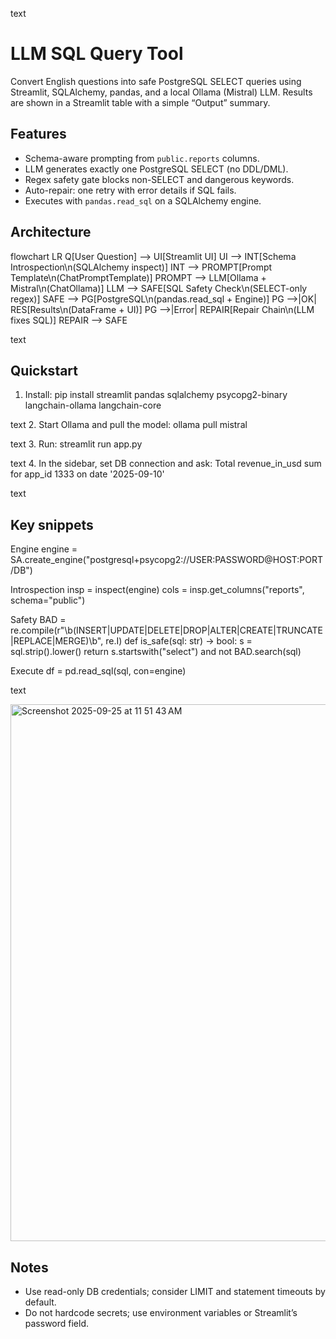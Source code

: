 text
# LLM SQL Query Tool

Convert English questions into safe PostgreSQL SELECT queries using Streamlit, SQLAlchemy, pandas, and a local Ollama (Mistral) LLM. Results are shown in a Streamlit table with a simple “Output” summary.

## Features
- Schema-aware prompting from `public.reports` columns.
- LLM generates exactly one PostgreSQL SELECT (no DDL/DML).
- Regex safety gate blocks non-SELECT and dangerous keywords.
- Auto-repair: one retry with error details if SQL fails.
- Executes with `pandas.read_sql` on a SQLAlchemy engine.

## Architecture
flowchart LR
Q[User Question] --> UI[Streamlit UI]
UI --> INT[Schema Introspection\n(SQLAlchemy inspect)]
INT --> PROMPT[Prompt Template\n(ChatPromptTemplate)]
PROMPT --> LLM[Ollama + Mistral\n(ChatOllama)]
LLM --> SAFE[SQL Safety Check\n(SELECT-only regex)]
SAFE --> PG[PostgreSQL\n(pandas.read_sql + Engine)]
PG -->|OK| RES[Results\n(DataFrame + UI)]
PG -->|Error| REPAIR[Repair Chain\n(LLM fixes SQL)]
REPAIR --> SAFE

text

## Quickstart
1. Install:
pip install streamlit pandas sqlalchemy psycopg2-binary langchain-ollama langchain-core

text
2. Start Ollama and pull the model:
ollama pull mistral

text
3. Run:
streamlit run app.py

text
4. In the sidebar, set DB connection and ask:
Total revenue_in_usd sum for app_id 1333 on date '2025-09-10'

text

## Key snippets
Engine
engine = SA.create_engine("postgresql+psycopg2://USER:PASSWORD@HOST:PORT/DB")

Introspection
insp = inspect(engine)
cols = insp.get_columns("reports", schema="public")

Safety
BAD = re.compile(r"\b(INSERT|UPDATE|DELETE|DROP|ALTER|CREATE|TRUNCATE|REPLACE|MERGE)\b", re.I)
def is_safe(sql: str) -> bool:
s = sql.strip().lower()
return s.startswith("select") and not BAD.search(sql)

Execute
df = pd.read_sql(sql, con=engine)

text

<img width="1125" height="859" alt="Screenshot 2025-09-25 at 11 51 43 AM" src="https://github.com/user-attachments/assets/1bedf7e5-808a-4589-932f-b0b54e12af9b" />



## Notes
- Use read-only DB credentials; consider LIMIT and statement timeouts by default.
- Do not hardcode secrets; use environment variables or Streamlit’s password field.
 
